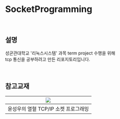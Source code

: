 # SocketProgramming

<br>

## 설명
성균관대학교 '리눅스시스템' 과목 term project 수행을 위해  
tcp 통신을 공부하려고 만든 리포지토리입니다.  

<br>

## 참고교재
| <img src="http://i.011st.com/ex_t/R/400x400/1/85/0/src/pd/19/7/8/2/3/6/4/VbyaF/1116782364_B.jpg"></img> |
| :---: |
| 윤성우의 열혈 TCP/IP 소켓 프로그래밍 |

<br>